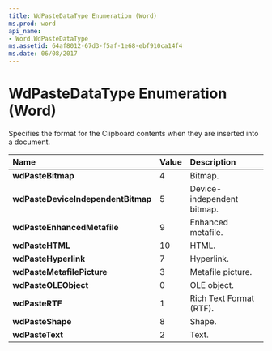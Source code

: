 ```yaml
---
title: WdPasteDataType Enumeration (Word)
ms.prod: word
api_name:
- Word.WdPasteDataType
ms.assetid: 64af8012-67d3-f5af-1e68-ebf910ca14f4
ms.date: 06/08/2017
---
```



# WdPasteDataType Enumeration (Word)

Specifies the format for the Clipboard contents when they are inserted into a document.



|**Name**|**Value**|**Description**|
|:-----|:-----|:-----|
| **wdPasteBitmap**|4|Bitmap.|
| **wdPasteDeviceIndependentBitmap**|5|Device-independent bitmap.|
| **wdPasteEnhancedMetafile**|9|Enhanced metafile.|
| **wdPasteHTML**|10|HTML.|
| **wdPasteHyperlink**|7|Hyperlink.|
| **wdPasteMetafilePicture**|3|Metafile picture.|
| **wdPasteOLEObject**|0|OLE object.|
| **wdPasteRTF**|1|Rich Text Format (RTF).|
| **wdPasteShape**|8|Shape.|
| **wdPasteText**|2|Text.|

